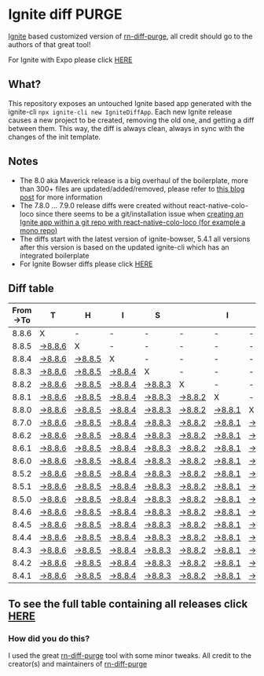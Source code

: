 # Ignite diff PURGE

[Ignite](https://github.com/infinitered/ignite) based customized version of [rn-diff-purge](https://github.com/react-native-community/rn-diff-purge/), all credit should go to the authors of that great tool!

For Ignite with Expo please click [HERE](https://github.com/nirre7/ignite-expo-diff-purge)

## What?

This repository exposes an untouched Ignite based app generated with the ignite-cli
`npx ignite-cli new IgniteDiffApp`. Each new Ignite release causes a new project to be created, removing the old one, and getting a diff between them. This way, the diff is always clean, always in sync with the changes of the init template.

## Notes
- The 8.0 aka Maverick release is a big overhaul of the boilerplate, more than 300+ files are updated/added/removed, please refer to [this blog post](https://shift.infinite.red/announcing-ignite-8-0-maverick-fbbdafbb738e) for more information
- The 7.8.0 ... 7.9.0 release diffs were created without react-native-colo-loco since there seems to be a git/installation issue when [creating an Ignite app within a git repo with react-native-colo-loco (for example a mono repo)](https://github.com/infinitered/ignite/issues/1845)
- The diffs start with the latest version of ignite-bowser, 5.4.1 all versions after this version is based on the updated ignite-cli which has an integrated boilerplate
- For Ignite Bowser diffs please click [HERE](https://github.com/nirre7/ignite-bowser-diff-purge)

## Diff table

| From->To | T                                                                                           | H                                                                                           | I                                                                                           | S                                                                                           |                                                                                             | I                                                                                           | S                                                                                           |                                                                                             | C                                                                                           | O                                                                                           | O                                                                                           | L                                                                                           |                                                                                             |                                                                                             |                                                                                             |                                                                                             |                                                                                             |                                                                                             |                                                                                             |     |
| -------- | ------------------------------------------------------------------------------------------- | ------------------------------------------------------------------------------------------- | ------------------------------------------------------------------------------------------- | ------------------------------------------------------------------------------------------- | ------------------------------------------------------------------------------------------- | ------------------------------------------------------------------------------------------- | ------------------------------------------------------------------------------------------- | ------------------------------------------------------------------------------------------- | ------------------------------------------------------------------------------------------- | ------------------------------------------------------------------------------------------- | ------------------------------------------------------------------------------------------- | ------------------------------------------------------------------------------------------- | ------------------------------------------------------------------------------------------- | ------------------------------------------------------------------------------------------- | ------------------------------------------------------------------------------------------- | ------------------------------------------------------------------------------------------- | ------------------------------------------------------------------------------------------- | ------------------------------------------------------------------------------------------- | ------------------------------------------------------------------------------------------- | --- |
| 8.8.6    | X                                                                                           | -                                                                                           | -                                                                                           | -                                                                                           | -                                                                                           | -                                                                                           | -                                                                                           | -                                                                                           | -                                                                                           | -                                                                                           | -                                                                                           | -                                                                                           | -                                                                                           | -                                                                                           | -                                                                                           | -                                                                                           | -                                                                                           | -                                                                                           | -                                                                                           | -   |
| 8.8.5    | [->8.8.6](https://github.com/nirre7/ignite-diff-purge/compare/release/8.8.5..release/8.8.6) | X                                                                                           | -                                                                                           | -                                                                                           | -                                                                                           | -                                                                                           | -                                                                                           | -                                                                                           | -                                                                                           | -                                                                                           | -                                                                                           | -                                                                                           | -                                                                                           | -                                                                                           | -                                                                                           | -                                                                                           | -                                                                                           | -                                                                                           | -                                                                                           | -   |
| 8.8.4    | [->8.8.6](https://github.com/nirre7/ignite-diff-purge/compare/release/8.8.4..release/8.8.6) | [->8.8.5](https://github.com/nirre7/ignite-diff-purge/compare/release/8.8.4..release/8.8.5) | X                                                                                           | -                                                                                           | -                                                                                           | -                                                                                           | -                                                                                           | -                                                                                           | -                                                                                           | -                                                                                           | -                                                                                           | -                                                                                           | -                                                                                           | -                                                                                           | -                                                                                           | -                                                                                           | -                                                                                           | -                                                                                           | -                                                                                           | -   |
| 8.8.3    | [->8.8.6](https://github.com/nirre7/ignite-diff-purge/compare/release/8.8.3..release/8.8.6) | [->8.8.5](https://github.com/nirre7/ignite-diff-purge/compare/release/8.8.3..release/8.8.5) | [->8.8.4](https://github.com/nirre7/ignite-diff-purge/compare/release/8.8.3..release/8.8.4) | X                                                                                           | -                                                                                           | -                                                                                           | -                                                                                           | -                                                                                           | -                                                                                           | -                                                                                           | -                                                                                           | -                                                                                           | -                                                                                           | -                                                                                           | -                                                                                           | -                                                                                           | -                                                                                           | -                                                                                           | -                                                                                           | -   |
| 8.8.2    | [->8.8.6](https://github.com/nirre7/ignite-diff-purge/compare/release/8.8.2..release/8.8.6) | [->8.8.5](https://github.com/nirre7/ignite-diff-purge/compare/release/8.8.2..release/8.8.5) | [->8.8.4](https://github.com/nirre7/ignite-diff-purge/compare/release/8.8.2..release/8.8.4) | [->8.8.3](https://github.com/nirre7/ignite-diff-purge/compare/release/8.8.2..release/8.8.3) | X                                                                                           | -                                                                                           | -                                                                                           | -                                                                                           | -                                                                                           | -                                                                                           | -                                                                                           | -                                                                                           | -                                                                                           | -                                                                                           | -                                                                                           | -                                                                                           | -                                                                                           | -                                                                                           | -                                                                                           | -   |
| 8.8.1    | [->8.8.6](https://github.com/nirre7/ignite-diff-purge/compare/release/8.8.1..release/8.8.6) | [->8.8.5](https://github.com/nirre7/ignite-diff-purge/compare/release/8.8.1..release/8.8.5) | [->8.8.4](https://github.com/nirre7/ignite-diff-purge/compare/release/8.8.1..release/8.8.4) | [->8.8.3](https://github.com/nirre7/ignite-diff-purge/compare/release/8.8.1..release/8.8.3) | [->8.8.2](https://github.com/nirre7/ignite-diff-purge/compare/release/8.8.1..release/8.8.2) | X                                                                                           | -                                                                                           | -                                                                                           | -                                                                                           | -                                                                                           | -                                                                                           | -                                                                                           | -                                                                                           | -                                                                                           | -                                                                                           | -                                                                                           | -                                                                                           | -                                                                                           | -                                                                                           | -   |
| 8.8.0    | [->8.8.6](https://github.com/nirre7/ignite-diff-purge/compare/release/8.8.0..release/8.8.6) | [->8.8.5](https://github.com/nirre7/ignite-diff-purge/compare/release/8.8.0..release/8.8.5) | [->8.8.4](https://github.com/nirre7/ignite-diff-purge/compare/release/8.8.0..release/8.8.4) | [->8.8.3](https://github.com/nirre7/ignite-diff-purge/compare/release/8.8.0..release/8.8.3) | [->8.8.2](https://github.com/nirre7/ignite-diff-purge/compare/release/8.8.0..release/8.8.2) | [->8.8.1](https://github.com/nirre7/ignite-diff-purge/compare/release/8.8.0..release/8.8.1) | X                                                                                           | -                                                                                           | -                                                                                           | -                                                                                           | -                                                                                           | -                                                                                           | -                                                                                           | -                                                                                           | -                                                                                           | -                                                                                           | -                                                                                           | -                                                                                           | -                                                                                           | -   |
| 8.7.0    | [->8.8.6](https://github.com/nirre7/ignite-diff-purge/compare/release/8.7.0..release/8.8.6) | [->8.8.5](https://github.com/nirre7/ignite-diff-purge/compare/release/8.7.0..release/8.8.5) | [->8.8.4](https://github.com/nirre7/ignite-diff-purge/compare/release/8.7.0..release/8.8.4) | [->8.8.3](https://github.com/nirre7/ignite-diff-purge/compare/release/8.7.0..release/8.8.3) | [->8.8.2](https://github.com/nirre7/ignite-diff-purge/compare/release/8.7.0..release/8.8.2) | [->8.8.1](https://github.com/nirre7/ignite-diff-purge/compare/release/8.7.0..release/8.8.1) | [->8.8.0](https://github.com/nirre7/ignite-diff-purge/compare/release/8.7.0..release/8.8.0) | X                                                                                           | -                                                                                           | -                                                                                           | -                                                                                           | -                                                                                           | -                                                                                           | -                                                                                           | -                                                                                           | -                                                                                           | -                                                                                           | -                                                                                           | -                                                                                           | -   |
| 8.6.2    | [->8.8.6](https://github.com/nirre7/ignite-diff-purge/compare/release/8.6.2..release/8.8.6) | [->8.8.5](https://github.com/nirre7/ignite-diff-purge/compare/release/8.6.2..release/8.8.5) | [->8.8.4](https://github.com/nirre7/ignite-diff-purge/compare/release/8.6.2..release/8.8.4) | [->8.8.3](https://github.com/nirre7/ignite-diff-purge/compare/release/8.6.2..release/8.8.3) | [->8.8.2](https://github.com/nirre7/ignite-diff-purge/compare/release/8.6.2..release/8.8.2) | [->8.8.1](https://github.com/nirre7/ignite-diff-purge/compare/release/8.6.2..release/8.8.1) | [->8.8.0](https://github.com/nirre7/ignite-diff-purge/compare/release/8.6.2..release/8.8.0) | [->8.7.0](https://github.com/nirre7/ignite-diff-purge/compare/release/8.6.2..release/8.7.0) | X                                                                                           | -                                                                                           | -                                                                                           | -                                                                                           | -                                                                                           | -                                                                                           | -                                                                                           | -                                                                                           | -                                                                                           | -                                                                                           | -                                                                                           | -   |
| 8.6.1    | [->8.8.6](https://github.com/nirre7/ignite-diff-purge/compare/release/8.6.1..release/8.8.6) | [->8.8.5](https://github.com/nirre7/ignite-diff-purge/compare/release/8.6.1..release/8.8.5) | [->8.8.4](https://github.com/nirre7/ignite-diff-purge/compare/release/8.6.1..release/8.8.4) | [->8.8.3](https://github.com/nirre7/ignite-diff-purge/compare/release/8.6.1..release/8.8.3) | [->8.8.2](https://github.com/nirre7/ignite-diff-purge/compare/release/8.6.1..release/8.8.2) | [->8.8.1](https://github.com/nirre7/ignite-diff-purge/compare/release/8.6.1..release/8.8.1) | [->8.8.0](https://github.com/nirre7/ignite-diff-purge/compare/release/8.6.1..release/8.8.0) | [->8.7.0](https://github.com/nirre7/ignite-diff-purge/compare/release/8.6.1..release/8.7.0) | [->8.6.2](https://github.com/nirre7/ignite-diff-purge/compare/release/8.6.1..release/8.6.2) | X                                                                                           | -                                                                                           | -                                                                                           | -                                                                                           | -                                                                                           | -                                                                                           | -                                                                                           | -                                                                                           | -                                                                                           | -                                                                                           | -   |
| 8.6.0    | [->8.8.6](https://github.com/nirre7/ignite-diff-purge/compare/release/8.6.0..release/8.8.6) | [->8.8.5](https://github.com/nirre7/ignite-diff-purge/compare/release/8.6.0..release/8.8.5) | [->8.8.4](https://github.com/nirre7/ignite-diff-purge/compare/release/8.6.0..release/8.8.4) | [->8.8.3](https://github.com/nirre7/ignite-diff-purge/compare/release/8.6.0..release/8.8.3) | [->8.8.2](https://github.com/nirre7/ignite-diff-purge/compare/release/8.6.0..release/8.8.2) | [->8.8.1](https://github.com/nirre7/ignite-diff-purge/compare/release/8.6.0..release/8.8.1) | [->8.8.0](https://github.com/nirre7/ignite-diff-purge/compare/release/8.6.0..release/8.8.0) | [->8.7.0](https://github.com/nirre7/ignite-diff-purge/compare/release/8.6.0..release/8.7.0) | [->8.6.2](https://github.com/nirre7/ignite-diff-purge/compare/release/8.6.0..release/8.6.2) | [->8.6.1](https://github.com/nirre7/ignite-diff-purge/compare/release/8.6.0..release/8.6.1) | X                                                                                           | -                                                                                           | -                                                                                           | -                                                                                           | -                                                                                           | -                                                                                           | -                                                                                           | -                                                                                           | -                                                                                           | -   |
| 8.5.2    | [->8.8.6](https://github.com/nirre7/ignite-diff-purge/compare/release/8.5.2..release/8.8.6) | [->8.8.5](https://github.com/nirre7/ignite-diff-purge/compare/release/8.5.2..release/8.8.5) | [->8.8.4](https://github.com/nirre7/ignite-diff-purge/compare/release/8.5.2..release/8.8.4) | [->8.8.3](https://github.com/nirre7/ignite-diff-purge/compare/release/8.5.2..release/8.8.3) | [->8.8.2](https://github.com/nirre7/ignite-diff-purge/compare/release/8.5.2..release/8.8.2) | [->8.8.1](https://github.com/nirre7/ignite-diff-purge/compare/release/8.5.2..release/8.8.1) | [->8.8.0](https://github.com/nirre7/ignite-diff-purge/compare/release/8.5.2..release/8.8.0) | [->8.7.0](https://github.com/nirre7/ignite-diff-purge/compare/release/8.5.2..release/8.7.0) | [->8.6.2](https://github.com/nirre7/ignite-diff-purge/compare/release/8.5.2..release/8.6.2) | [->8.6.1](https://github.com/nirre7/ignite-diff-purge/compare/release/8.5.2..release/8.6.1) | [->8.6.0](https://github.com/nirre7/ignite-diff-purge/compare/release/8.5.2..release/8.6.0) | X                                                                                           | -                                                                                           | -                                                                                           | -                                                                                           | -                                                                                           | -                                                                                           | -                                                                                           | -                                                                                           | -   |
| 8.5.1    | [->8.8.6](https://github.com/nirre7/ignite-diff-purge/compare/release/8.5.1..release/8.8.6) | [->8.8.5](https://github.com/nirre7/ignite-diff-purge/compare/release/8.5.1..release/8.8.5) | [->8.8.4](https://github.com/nirre7/ignite-diff-purge/compare/release/8.5.1..release/8.8.4) | [->8.8.3](https://github.com/nirre7/ignite-diff-purge/compare/release/8.5.1..release/8.8.3) | [->8.8.2](https://github.com/nirre7/ignite-diff-purge/compare/release/8.5.1..release/8.8.2) | [->8.8.1](https://github.com/nirre7/ignite-diff-purge/compare/release/8.5.1..release/8.8.1) | [->8.8.0](https://github.com/nirre7/ignite-diff-purge/compare/release/8.5.1..release/8.8.0) | [->8.7.0](https://github.com/nirre7/ignite-diff-purge/compare/release/8.5.1..release/8.7.0) | [->8.6.2](https://github.com/nirre7/ignite-diff-purge/compare/release/8.5.1..release/8.6.2) | [->8.6.1](https://github.com/nirre7/ignite-diff-purge/compare/release/8.5.1..release/8.6.1) | [->8.6.0](https://github.com/nirre7/ignite-diff-purge/compare/release/8.5.1..release/8.6.0) | [->8.5.2](https://github.com/nirre7/ignite-diff-purge/compare/release/8.5.1..release/8.5.2) | X                                                                                           | -                                                                                           | -                                                                                           | -                                                                                           | -                                                                                           | -                                                                                           | -                                                                                           | -   |
| 8.5.0    | [->8.8.6](https://github.com/nirre7/ignite-diff-purge/compare/release/8.5.0..release/8.8.6) | [->8.8.5](https://github.com/nirre7/ignite-diff-purge/compare/release/8.5.0..release/8.8.5) | [->8.8.4](https://github.com/nirre7/ignite-diff-purge/compare/release/8.5.0..release/8.8.4) | [->8.8.3](https://github.com/nirre7/ignite-diff-purge/compare/release/8.5.0..release/8.8.3) | [->8.8.2](https://github.com/nirre7/ignite-diff-purge/compare/release/8.5.0..release/8.8.2) | [->8.8.1](https://github.com/nirre7/ignite-diff-purge/compare/release/8.5.0..release/8.8.1) | [->8.8.0](https://github.com/nirre7/ignite-diff-purge/compare/release/8.5.0..release/8.8.0) | [->8.7.0](https://github.com/nirre7/ignite-diff-purge/compare/release/8.5.0..release/8.7.0) | [->8.6.2](https://github.com/nirre7/ignite-diff-purge/compare/release/8.5.0..release/8.6.2) | [->8.6.1](https://github.com/nirre7/ignite-diff-purge/compare/release/8.5.0..release/8.6.1) | [->8.6.0](https://github.com/nirre7/ignite-diff-purge/compare/release/8.5.0..release/8.6.0) | [->8.5.2](https://github.com/nirre7/ignite-diff-purge/compare/release/8.5.0..release/8.5.2) | [->8.5.1](https://github.com/nirre7/ignite-diff-purge/compare/release/8.5.0..release/8.5.1) | X                                                                                           | -                                                                                           | -                                                                                           | -                                                                                           | -                                                                                           | -                                                                                           | -   |
| 8.4.6    | [->8.8.6](https://github.com/nirre7/ignite-diff-purge/compare/release/8.4.6..release/8.8.6) | [->8.8.5](https://github.com/nirre7/ignite-diff-purge/compare/release/8.4.6..release/8.8.5) | [->8.8.4](https://github.com/nirre7/ignite-diff-purge/compare/release/8.4.6..release/8.8.4) | [->8.8.3](https://github.com/nirre7/ignite-diff-purge/compare/release/8.4.6..release/8.8.3) | [->8.8.2](https://github.com/nirre7/ignite-diff-purge/compare/release/8.4.6..release/8.8.2) | [->8.8.1](https://github.com/nirre7/ignite-diff-purge/compare/release/8.4.6..release/8.8.1) | [->8.8.0](https://github.com/nirre7/ignite-diff-purge/compare/release/8.4.6..release/8.8.0) | [->8.7.0](https://github.com/nirre7/ignite-diff-purge/compare/release/8.4.6..release/8.7.0) | [->8.6.2](https://github.com/nirre7/ignite-diff-purge/compare/release/8.4.6..release/8.6.2) | [->8.6.1](https://github.com/nirre7/ignite-diff-purge/compare/release/8.4.6..release/8.6.1) | [->8.6.0](https://github.com/nirre7/ignite-diff-purge/compare/release/8.4.6..release/8.6.0) | [->8.5.2](https://github.com/nirre7/ignite-diff-purge/compare/release/8.4.6..release/8.5.2) | [->8.5.1](https://github.com/nirre7/ignite-diff-purge/compare/release/8.4.6..release/8.5.1) | [->8.5.0](https://github.com/nirre7/ignite-diff-purge/compare/release/8.4.6..release/8.5.0) | X                                                                                           | -                                                                                           | -                                                                                           | -                                                                                           | -                                                                                           | -   |
| 8.4.5    | [->8.8.6](https://github.com/nirre7/ignite-diff-purge/compare/release/8.4.5..release/8.8.6) | [->8.8.5](https://github.com/nirre7/ignite-diff-purge/compare/release/8.4.5..release/8.8.5) | [->8.8.4](https://github.com/nirre7/ignite-diff-purge/compare/release/8.4.5..release/8.8.4) | [->8.8.3](https://github.com/nirre7/ignite-diff-purge/compare/release/8.4.5..release/8.8.3) | [->8.8.2](https://github.com/nirre7/ignite-diff-purge/compare/release/8.4.5..release/8.8.2) | [->8.8.1](https://github.com/nirre7/ignite-diff-purge/compare/release/8.4.5..release/8.8.1) | [->8.8.0](https://github.com/nirre7/ignite-diff-purge/compare/release/8.4.5..release/8.8.0) | [->8.7.0](https://github.com/nirre7/ignite-diff-purge/compare/release/8.4.5..release/8.7.0) | [->8.6.2](https://github.com/nirre7/ignite-diff-purge/compare/release/8.4.5..release/8.6.2) | [->8.6.1](https://github.com/nirre7/ignite-diff-purge/compare/release/8.4.5..release/8.6.1) | [->8.6.0](https://github.com/nirre7/ignite-diff-purge/compare/release/8.4.5..release/8.6.0) | [->8.5.2](https://github.com/nirre7/ignite-diff-purge/compare/release/8.4.5..release/8.5.2) | [->8.5.1](https://github.com/nirre7/ignite-diff-purge/compare/release/8.4.5..release/8.5.1) | [->8.5.0](https://github.com/nirre7/ignite-diff-purge/compare/release/8.4.5..release/8.5.0) | [->8.4.6](https://github.com/nirre7/ignite-diff-purge/compare/release/8.4.5..release/8.4.6) | X                                                                                           | -                                                                                           | -                                                                                           | -                                                                                           | -   |
| 8.4.4    | [->8.8.6](https://github.com/nirre7/ignite-diff-purge/compare/release/8.4.4..release/8.8.6) | [->8.8.5](https://github.com/nirre7/ignite-diff-purge/compare/release/8.4.4..release/8.8.5) | [->8.8.4](https://github.com/nirre7/ignite-diff-purge/compare/release/8.4.4..release/8.8.4) | [->8.8.3](https://github.com/nirre7/ignite-diff-purge/compare/release/8.4.4..release/8.8.3) | [->8.8.2](https://github.com/nirre7/ignite-diff-purge/compare/release/8.4.4..release/8.8.2) | [->8.8.1](https://github.com/nirre7/ignite-diff-purge/compare/release/8.4.4..release/8.8.1) | [->8.8.0](https://github.com/nirre7/ignite-diff-purge/compare/release/8.4.4..release/8.8.0) | [->8.7.0](https://github.com/nirre7/ignite-diff-purge/compare/release/8.4.4..release/8.7.0) | [->8.6.2](https://github.com/nirre7/ignite-diff-purge/compare/release/8.4.4..release/8.6.2) | [->8.6.1](https://github.com/nirre7/ignite-diff-purge/compare/release/8.4.4..release/8.6.1) | [->8.6.0](https://github.com/nirre7/ignite-diff-purge/compare/release/8.4.4..release/8.6.0) | [->8.5.2](https://github.com/nirre7/ignite-diff-purge/compare/release/8.4.4..release/8.5.2) | [->8.5.1](https://github.com/nirre7/ignite-diff-purge/compare/release/8.4.4..release/8.5.1) | [->8.5.0](https://github.com/nirre7/ignite-diff-purge/compare/release/8.4.4..release/8.5.0) | [->8.4.6](https://github.com/nirre7/ignite-diff-purge/compare/release/8.4.4..release/8.4.6) | [->8.4.5](https://github.com/nirre7/ignite-diff-purge/compare/release/8.4.4..release/8.4.5) | X                                                                                           | -                                                                                           | -                                                                                           | -   |
| 8.4.3    | [->8.8.6](https://github.com/nirre7/ignite-diff-purge/compare/release/8.4.3..release/8.8.6) | [->8.8.5](https://github.com/nirre7/ignite-diff-purge/compare/release/8.4.3..release/8.8.5) | [->8.8.4](https://github.com/nirre7/ignite-diff-purge/compare/release/8.4.3..release/8.8.4) | [->8.8.3](https://github.com/nirre7/ignite-diff-purge/compare/release/8.4.3..release/8.8.3) | [->8.8.2](https://github.com/nirre7/ignite-diff-purge/compare/release/8.4.3..release/8.8.2) | [->8.8.1](https://github.com/nirre7/ignite-diff-purge/compare/release/8.4.3..release/8.8.1) | [->8.8.0](https://github.com/nirre7/ignite-diff-purge/compare/release/8.4.3..release/8.8.0) | [->8.7.0](https://github.com/nirre7/ignite-diff-purge/compare/release/8.4.3..release/8.7.0) | [->8.6.2](https://github.com/nirre7/ignite-diff-purge/compare/release/8.4.3..release/8.6.2) | [->8.6.1](https://github.com/nirre7/ignite-diff-purge/compare/release/8.4.3..release/8.6.1) | [->8.6.0](https://github.com/nirre7/ignite-diff-purge/compare/release/8.4.3..release/8.6.0) | [->8.5.2](https://github.com/nirre7/ignite-diff-purge/compare/release/8.4.3..release/8.5.2) | [->8.5.1](https://github.com/nirre7/ignite-diff-purge/compare/release/8.4.3..release/8.5.1) | [->8.5.0](https://github.com/nirre7/ignite-diff-purge/compare/release/8.4.3..release/8.5.0) | [->8.4.6](https://github.com/nirre7/ignite-diff-purge/compare/release/8.4.3..release/8.4.6) | [->8.4.5](https://github.com/nirre7/ignite-diff-purge/compare/release/8.4.3..release/8.4.5) | [->8.4.4](https://github.com/nirre7/ignite-diff-purge/compare/release/8.4.3..release/8.4.4) | X                                                                                           | -                                                                                           | -   |
| 8.4.2    | [->8.8.6](https://github.com/nirre7/ignite-diff-purge/compare/release/8.4.2..release/8.8.6) | [->8.8.5](https://github.com/nirre7/ignite-diff-purge/compare/release/8.4.2..release/8.8.5) | [->8.8.4](https://github.com/nirre7/ignite-diff-purge/compare/release/8.4.2..release/8.8.4) | [->8.8.3](https://github.com/nirre7/ignite-diff-purge/compare/release/8.4.2..release/8.8.3) | [->8.8.2](https://github.com/nirre7/ignite-diff-purge/compare/release/8.4.2..release/8.8.2) | [->8.8.1](https://github.com/nirre7/ignite-diff-purge/compare/release/8.4.2..release/8.8.1) | [->8.8.0](https://github.com/nirre7/ignite-diff-purge/compare/release/8.4.2..release/8.8.0) | [->8.7.0](https://github.com/nirre7/ignite-diff-purge/compare/release/8.4.2..release/8.7.0) | [->8.6.2](https://github.com/nirre7/ignite-diff-purge/compare/release/8.4.2..release/8.6.2) | [->8.6.1](https://github.com/nirre7/ignite-diff-purge/compare/release/8.4.2..release/8.6.1) | [->8.6.0](https://github.com/nirre7/ignite-diff-purge/compare/release/8.4.2..release/8.6.0) | [->8.5.2](https://github.com/nirre7/ignite-diff-purge/compare/release/8.4.2..release/8.5.2) | [->8.5.1](https://github.com/nirre7/ignite-diff-purge/compare/release/8.4.2..release/8.5.1) | [->8.5.0](https://github.com/nirre7/ignite-diff-purge/compare/release/8.4.2..release/8.5.0) | [->8.4.6](https://github.com/nirre7/ignite-diff-purge/compare/release/8.4.2..release/8.4.6) | [->8.4.5](https://github.com/nirre7/ignite-diff-purge/compare/release/8.4.2..release/8.4.5) | [->8.4.4](https://github.com/nirre7/ignite-diff-purge/compare/release/8.4.2..release/8.4.4) | [->8.4.3](https://github.com/nirre7/ignite-diff-purge/compare/release/8.4.2..release/8.4.3) | X                                                                                           | -   |
| 8.4.1    | [->8.8.6](https://github.com/nirre7/ignite-diff-purge/compare/release/8.4.1..release/8.8.6) | [->8.8.5](https://github.com/nirre7/ignite-diff-purge/compare/release/8.4.1..release/8.8.5) | [->8.8.4](https://github.com/nirre7/ignite-diff-purge/compare/release/8.4.1..release/8.8.4) | [->8.8.3](https://github.com/nirre7/ignite-diff-purge/compare/release/8.4.1..release/8.8.3) | [->8.8.2](https://github.com/nirre7/ignite-diff-purge/compare/release/8.4.1..release/8.8.2) | [->8.8.1](https://github.com/nirre7/ignite-diff-purge/compare/release/8.4.1..release/8.8.1) | [->8.8.0](https://github.com/nirre7/ignite-diff-purge/compare/release/8.4.1..release/8.8.0) | [->8.7.0](https://github.com/nirre7/ignite-diff-purge/compare/release/8.4.1..release/8.7.0) | [->8.6.2](https://github.com/nirre7/ignite-diff-purge/compare/release/8.4.1..release/8.6.2) | [->8.6.1](https://github.com/nirre7/ignite-diff-purge/compare/release/8.4.1..release/8.6.1) | [->8.6.0](https://github.com/nirre7/ignite-diff-purge/compare/release/8.4.1..release/8.6.0) | [->8.5.2](https://github.com/nirre7/ignite-diff-purge/compare/release/8.4.1..release/8.5.2) | [->8.5.1](https://github.com/nirre7/ignite-diff-purge/compare/release/8.4.1..release/8.5.1) | [->8.5.0](https://github.com/nirre7/ignite-diff-purge/compare/release/8.4.1..release/8.5.0) | [->8.4.6](https://github.com/nirre7/ignite-diff-purge/compare/release/8.4.1..release/8.4.6) | [->8.4.5](https://github.com/nirre7/ignite-diff-purge/compare/release/8.4.1..release/8.4.5) | [->8.4.4](https://github.com/nirre7/ignite-diff-purge/compare/release/8.4.1..release/8.4.4) | [->8.4.3](https://github.com/nirre7/ignite-diff-purge/compare/release/8.4.1..release/8.4.3) | [->8.4.2](https://github.com/nirre7/ignite-diff-purge/compare/release/8.4.1..release/8.4.2) | X   |

## To see the full table containing all releases click [HERE](https://nirre7.github.io/ignite-diff-purge/)

### How did you do this?

I used the great [rn-diff-purge](https://github.com/react-native-community/rn-diff-purge/) tool with some minor tweaks.
All credit to the creator(s) and maintainers of [rn-diff-purge](https://github.com/react-native-community/rn-diff-purge/)

